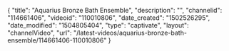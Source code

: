 {
    "title": "Aquarius Bronze Bath Ensemble",
    "description": "",
    "channelid": "114661406",
    "videoid": "110010806",
    "date_created": "1502526295",
    "date_modified": "1504805404",
    "type": "captivate",
    "layout": "channelVideo",
    "url": "\/latest-videos\/aquarius-bronze-bath-ensemble\/114661406-110010806"
}